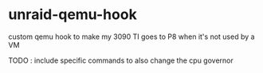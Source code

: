# unraid-qemu-hook
custom qemu hook to make my 3090 TI goes to P8 when it's not used by a VM

TODO : include specific commands to also change the cpu governor
